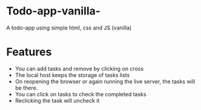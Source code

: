 # Todo-app-vanilla-
A todo-app using simple html, css and JS (vanilla)
# Features
* You can add tasks and remove by clicking on cross
* The local host keeps the storage of tasks lists
* On reopening the browser or again running the live server, the tasks will be there.
* You can click on tasks to check the completed tasks 
* Reclicking the task will uncheck it
   